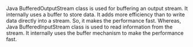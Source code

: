 Java BufferedOutputStream class is used for buffering an output stream.
It internally uses a buffer to store data. It adds more efficiency than
to write data directly into a stream. So, it makes the performance fast.
Whereas, Java BufferedInputStream class is used to read information from
the stream. It internally uses the buffer mechanism to make the
performance fast.